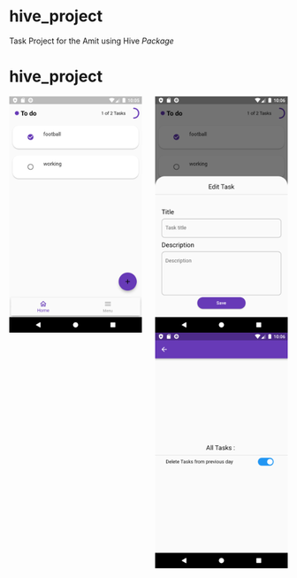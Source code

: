 # hive_project

Task Project for the Amit using Hive *Package*   

# hive_project
<img style="float: left;" src= "https://raw.githubusercontent.com/NovairMikhail14/hive_project/master/asset_markdown/HomePage.png" width="240">
<img style="float: right;" src= "https://raw.githubusercontent.com/NovairMikhail14/hive_project/master/asset_markdown/Edit.png" width="240">
<img style="float: right;" src= "https://raw.githubusercontent.com/NovairMikhail14/hive_project/master/asset_markdown/Sitting.png" width="240">
